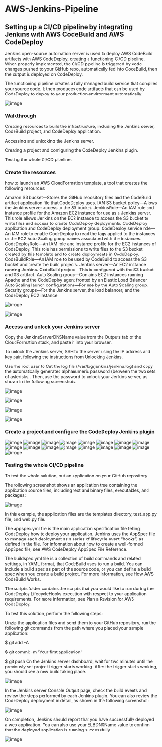# AWS-Jenkins-Pipeline


## Setting up a CI/CD pipeline by integrating Jenkins with AWS CodeBuild and AWS CodeDeploy
 
 Jenkins open-source automation server is used to deploy AWS CodeBuild artifacts with AWS CodeDeploy, creating a functioning CI/CD pipeline. 
 When properly implemented, the CI/CD pipeline is triggered by code changes pushed to your GitHub repo, automatically fed into CodeBuild, then the output is deployed on CodeDeploy.
  
 
The functioning pipeline creates a fully managed build service that compiles your source code. It then produces code artifacts that can be used by CodeDeploy to deploy to your production environment automatically.


![image](https://user-images.githubusercontent.com/48589838/89983289-e5fc2900-dc94-11ea-9258-685375cad1dd.png)


### Walkthrough 

Creating resources to build the infrastructure, including the Jenkins server, CodeBuild project, and CodeDeploy application.

Accessing and unlocking the Jenkins server.

Creating a project and configuring the CodeDeploy Jenkins plugin.

Testing the whole CI/CD pipeline.

### Create the resources
how to launch an AWS CloudFormation template, a tool that creates the following resources:

Amazon S3 bucket—Stores the GitHub repository files and the CodeBuild artifact application file that CodeDeploy uses.
IAM S3 bucket policy—Allows the Jenkins server access to the S3 bucket.
JenkinsRole—An IAM role and instance profile for the Amazon EC2 instance for use as a Jenkins server. This role allows Jenkins on the EC2 instance to access the S3 bucket to write files and access to create CodeDeploy deployments.
CodeDeploy application and CodeDeploy deployment group.
CodeDeploy service role—An IAM role to enable CodeDeploy to read the tags applied to the instances or the EC2 Auto Scaling group names associated with the instances.
CodeDeployRole—An IAM role and instance profile for the EC2 instances of CodeDeploy. This role has permissions to write files to the S3 bucket created by this template and to create deployments in CodeDeploy.
CodeBuildRole—An IAM role to be used by CodeBuild to access the S3 bucket and create the build projects.
Jenkins server—An EC2 instance running Jenkins.
CodeBuild project—This is configured with the S3 bucket and S3 artifact.
Auto Scaling group—Contains EC2 instances running Apache and the CodeDeploy agent fronted by an Elastic Load Balancer.
Auto Scaling launch configurations—For use by the Auto Scaling group.
Security groups—For the Jenkins server, the load balancer, and the CodeDeploy EC2 instance

![image](https://user-images.githubusercontent.com/48589838/89985330-87d14500-dc98-11ea-9964-c1211d0c8a03.png)

![image](https://user-images.githubusercontent.com/48589838/89985319-83a52780-dc98-11ea-8442-3e8e7eb3e403.png)


### Access and unlock your Jenkins server

Copy the JenkinsServerDNSName value from the Outputs tab of the CloudFormation stack, and paste it into your browser.

To unlock the Jenkins server, SSH to the server using the IP address and key pair, following the instructions from Unlocking Jenkins.

Use the root user to Cat the log file (/var/log/jenkins/jenkins.log) and copy the automatically generated alphanumeric password (between the two sets of asterisks). Then, use the password to unlock your Jenkins server, as shown in the following screenshots.

![image](https://user-images.githubusercontent.com/48589838/89985442-ba7b3d80-dc98-11ea-9cb4-9014339ba6e3.png)

![image](https://user-images.githubusercontent.com/48589838/89985456-be0ec480-dc98-11ea-9f0a-32333a15e9ce.png)

![image](https://user-images.githubusercontent.com/48589838/89985477-c666ff80-dc98-11ea-8313-dcdec60d39f8.png)

![image](https://user-images.githubusercontent.com/48589838/89985469-c23ae200-dc98-11ea-9243-9c8994fa4f28.png)



### Create a project and configure the CodeDeploy Jenkins plugin

![image](https://user-images.githubusercontent.com/48589838/89985612-fadabb80-dc98-11ea-84cf-c2add128ffc0.png)
![image](https://user-images.githubusercontent.com/48589838/89985621-ff06d900-dc98-11ea-9fee-f80963c8291f.png)
![image](https://user-images.githubusercontent.com/48589838/89985634-05955080-dc99-11ea-9187-db635bdeca9a.png)
![image](https://user-images.githubusercontent.com/48589838/89985688-15149980-dc99-11ea-8810-8e7a43c1e4ff.png)
![image](https://user-images.githubusercontent.com/48589838/89985702-1c3ba780-dc99-11ea-90c3-220b906d91a7.png)
![image](https://user-images.githubusercontent.com/48589838/89985709-1fcf2e80-dc99-11ea-8caf-4962b2721915.png)
![image](https://user-images.githubusercontent.com/48589838/89985726-25c50f80-dc99-11ea-9955-68b7897cb6db.png)
![image](https://user-images.githubusercontent.com/48589838/89985715-22ca1f00-dc99-11ea-9fe5-4a1b0c79e65c.png)
![image](https://user-images.githubusercontent.com/48589838/89985694-180f8a00-dc99-11ea-8a3c-fa211b9ea87e.png)
![image](https://user-images.githubusercontent.com/48589838/89985744-28c00000-dc99-11ea-8e62-e3d18baa5152.png)
![image](https://user-images.githubusercontent.com/48589838/89985756-2c538700-dc99-11ea-9318-a0cb7a6aed0a.png)
![image](https://user-images.githubusercontent.com/48589838/89985781-31b0d180-dc99-11ea-969e-407595b211ad.png)
![image](https://user-images.githubusercontent.com/48589838/89985795-35dcef00-dc99-11ea-816f-2ce6a2bacece.png)
![image](https://user-images.githubusercontent.com/48589838/89985806-38d7df80-dc99-11ea-8cd8-b003ccac1c45.png)
![image](https://user-images.githubusercontent.com/48589838/89985848-45f4ce80-dc99-11ea-9a47-c8256c083864.png)
![image](https://user-images.githubusercontent.com/48589838/89985864-4a20ec00-dc99-11ea-8dbf-fcecdedec7e6.png)
![image](https://user-images.githubusercontent.com/48589838/89985875-4db47300-dc99-11ea-8288-fb7e30a5cb11.png)


### Testing the whole CI/CD pipeline

To test the whole solution, put an application on your GitHub repository.

The following screenshot shows an application tree containing the application source files, including text and binary files, executables, and packages:

![image](https://user-images.githubusercontent.com/48589838/89986084-a71ca200-dc99-11ea-9021-097d82084171.png)

In this example, the application files are the templates directory, test_app.py file, and web.py file.

The appspec.yml file is the main application specification file telling CodeDeploy how to deploy your application. Jenkins uses the AppSpec file to manage each deployment as a series of lifecycle event “hooks”, as defined in the file. For information about how to create a well-formed AppSpec file, see AWS CodeDeploy AppSpec File Reference.

The buildspec.yml file is a collection of build commands and related settings, in YAML format, that CodeBuild uses to run a build. You can include a build spec as part of the source code, or you can define a build spec when you create a build project. For more information, see How AWS CodeBuild Works.

The scripts folder contains the scripts that you would like to run during the CodeDeploy LifecycleHooks execution with respect to your application requirements. For more information, see Plan a Revision for AWS CodeDeploy.

To test this solution, perform the following steps:

Unzip the application files and send them to your GitHub repository, run the following git commands from the path where you placed your sample application:

$ git add -A

$ git commit -m 'Your first application'

$ git push
On the Jenkins server dashboard, wait for two minutes until the previously set project trigger starts working. After the trigger starts working, you should see a new build taking place.

![image](https://user-images.githubusercontent.com/48589838/89986214-d92e0400-dc99-11ea-84cb-9ff3e830a1b8.png)

In the Jenkins server Console Output page, check the build events and review the steps performed by each Jenkins plugin. You can also review the CodeDeploy deployment in detail, as shown in the following screenshot:

![image](https://user-images.githubusercontent.com/48589838/89986227-dd5a2180-dc99-11ea-95a5-15938ac49df1.png)

On completion, Jenkins should report that you have successfully deployed a web application. You can also use your ELBDNSName value to confirm that the deployed application is running successfully.

![image](https://user-images.githubusercontent.com/48589838/89986033-9409d200-dc99-11ea-883c-37f6a469e02c.png)
